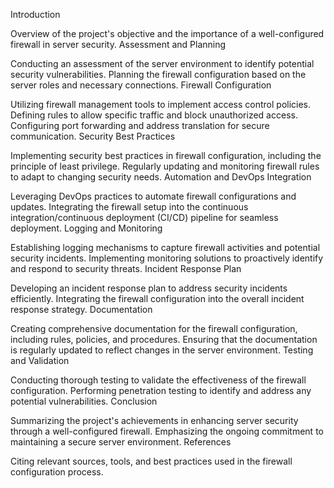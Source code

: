 Introduction

Overview of the project's objective and the importance of a well-configured firewall in server security.
Assessment and Planning

Conducting an assessment of the server environment to identify potential security vulnerabilities.
Planning the firewall configuration based on the server roles and necessary connections.
Firewall Configuration

Utilizing firewall management tools to implement access control policies.
Defining rules to allow specific traffic and block unauthorized access.
Configuring port forwarding and address translation for secure communication.
Security Best Practices

Implementing security best practices in firewall configuration, including the principle of least privilege.
Regularly updating and monitoring firewall rules to adapt to changing security needs.
Automation and DevOps Integration

Leveraging DevOps practices to automate firewall configurations and updates.
Integrating the firewall setup into the continuous integration/continuous deployment (CI/CD) pipeline for seamless deployment.
Logging and Monitoring

Establishing logging mechanisms to capture firewall activities and potential security incidents.
Implementing monitoring solutions to proactively identify and respond to security threats.
Incident Response Plan

Developing an incident response plan to address security incidents efficiently.
Integrating the firewall configuration into the overall incident response strategy.
Documentation

Creating comprehensive documentation for the firewall configuration, including rules, policies, and procedures.
Ensuring that the documentation is regularly updated to reflect changes in the server environment.
Testing and Validation

Conducting thorough testing to validate the effectiveness of the firewall configuration.
Performing penetration testing to identify and address any potential vulnerabilities.
Conclusion

Summarizing the project's achievements in enhancing server security through a well-configured firewall.
Emphasizing the ongoing commitment to maintaining a secure server environment.
References

Citing relevant sources, tools, and best practices used in the firewall configuration process.
